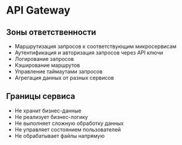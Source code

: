 # API Gateway

## Зоны ответственности
- Маршрутизация запросов к соответствующим микросервисам
- Аутентификация и авторизация запросов через API ключи
- Логирование запросов
- Кэширование маршрутов
- Управление таймаутами запросов
- Агрегация данных от разных сервисов

## Границы сервиса
- Не хранит бизнес-данные
- Не реализует бизнес-логику
- Не выполняет сложную обработку данных
- Не управляет состоянием пользователей
- Не обрабатывает файлы напрямую
